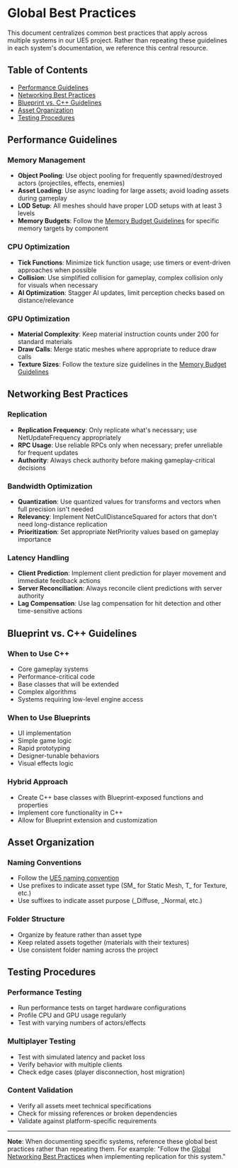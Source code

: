 # Global Best Practices

This document centralizes common best practices that apply across multiple systems in our UE5 project. Rather than repeating these guidelines in each system's documentation, we reference this central resource.

## Table of Contents
- [Performance Guidelines](#performance-guidelines)
- [Networking Best Practices](#networking-best-practices)
- [Blueprint vs. C++ Guidelines](#blueprint-vs-c-guidelines)
- [Asset Organization](#asset-organization)
- [Testing Procedures](#testing-procedures)

## Performance Guidelines

### Memory Management
- **Object Pooling**: Use object pooling for frequently spawned/destroyed actors (projectiles, effects, enemies)
- **Asset Loading**: Use async loading for large assets; avoid loading assets during gameplay
- **LOD Setup**: All meshes should have proper LOD setups with at least 3 levels
- **Memory Budgets**: Follow the [Memory Budget Guidelines](UE_Pattern_Libraries/General/MemoryBudgetGuidelines.md) for specific memory targets by component

### CPU Optimization
- **Tick Functions**: Minimize tick function usage; use timers or event-driven approaches when possible
- **Collision**: Use simplified collision for gameplay, complex collision only for visuals when necessary
- **AI Optimization**: Stagger AI updates, limit perception checks based on distance/relevance

### GPU Optimization
- **Material Complexity**: Keep material instruction counts under 200 for standard materials
- **Draw Calls**: Merge static meshes where appropriate to reduce draw calls
- **Texture Sizes**: Follow the texture size guidelines in the [Memory Budget Guidelines](UE_Pattern_Libraries/General/MemoryBudgetGuidelines.md#component-level-budgets)

## Networking Best Practices

### Replication
- **Replication Frequency**: Only replicate what's necessary; use NetUpdateFrequency appropriately
- **RPC Usage**: Use reliable RPCs only when necessary; prefer unreliable for frequent updates
- **Authority**: Always check authority before making gameplay-critical decisions

### Bandwidth Optimization
- **Quantization**: Use quantized values for transforms and vectors when full precision isn't needed
- **Relevancy**: Implement NetCullDistanceSquared for actors that don't need long-distance replication
- **Prioritization**: Set appropriate NetPriority values based on gameplay importance

### Latency Handling
- **Client Prediction**: Implement client prediction for player movement and immediate feedback actions
- **Server Reconciliation**: Always reconcile client predictions with server authority
- **Lag Compensation**: Use lag compensation for hit detection and other time-sensitive actions

## Blueprint vs. C++ Guidelines

### When to Use C++
- Core gameplay systems
- Performance-critical code
- Base classes that will be extended
- Complex algorithms
- Systems requiring low-level engine access

### When to Use Blueprints
- UI implementation
- Simple game logic
- Rapid prototyping
- Designer-tunable behaviors
- Visual effects logic

### Hybrid Approach
- Create C++ base classes with Blueprint-exposed functions and properties
- Implement core functionality in C++
- Allow for Blueprint extension and customization

## Asset Organization

### Naming Conventions
- Follow the [UE5 naming convention](UE_Pattern_Libraries/UE5-CPP-Style-Guide.md#naming-convention)
- Use prefixes to indicate asset type (SM_ for Static Mesh, T_ for Texture, etc.)
- Use suffixes to indicate asset purpose (_Diffuse, _Normal, etc.)

### Folder Structure
- Organize by feature rather than asset type
- Keep related assets together (materials with their textures)
- Use consistent folder naming across the project

## Testing Procedures

### Performance Testing
- Run performance tests on target hardware configurations
- Profile CPU and GPU usage regularly
- Test with varying numbers of actors/effects

### Multiplayer Testing
- Test with simulated latency and packet loss
- Verify behavior with multiple clients
- Check edge cases (player disconnection, host migration)

### Content Validation
- Verify all assets meet technical specifications
- Check for missing references or broken dependencies
- Validate against platform-specific requirements

---

**Note**: When documenting specific systems, reference these global best practices rather than repeating them. For example: "Follow the [Global Networking Best Practices](Global_Best_Practices.md#networking-best-practices) when implementing replication for this system." 